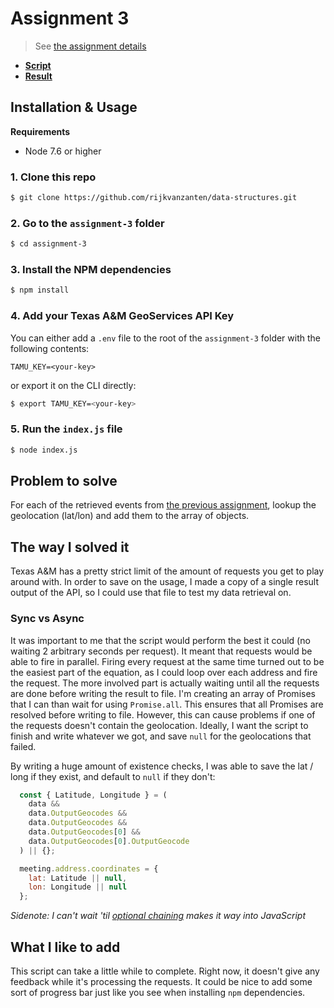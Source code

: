 # Assignment 3

> See [the assignment details](https://github.com/visualizedata/data-structures/blob/master/assignments/weekly_assignment_03.md)

* [**Script**](https://github.com/rijkvanzanten/data-structures/blob/master/assignment-3/index.js)
* [**Result**](https://github.com/rijkvanzanten/data-structures/blob/master/assignment-3/output.json)

## Installation & Usage

**Requirements**  
* Node 7.6 or higher

### 1. Clone this repo

```bash
$ git clone https://github.com/rijkvanzanten/data-structures.git
```

### 2. Go to the `assignment-3` folder

```bash
$ cd assignment-3
```

### 3. Install the NPM dependencies

```bash
$ npm install
```

### 4. Add your Texas A&M GeoServices API Key

You can either add a `.env` file to the root of the `assignment-3` folder with the following contents:

```
TAMU_KEY=<your-key>
```

or export it on the CLI directly:

```bash
$ export TAMU_KEY=<your-key>
```

### 5. Run the `index.js` file

```bash
$ node index.js
```

## Problem to solve

For each of the retrieved events from [the previous assignment](../assignment-2), lookup the geolocation (lat/lon) and add them to the array of objects.

## The way I solved it

Texas A&M has a pretty strict limit of the amount of requests you get to play around with. In order to save on the usage, I made a copy of a single result output of the API, so I could use that file to test my data retrieval on.

### Sync vs Async

It was important to me that the script would perform the best it could (no waiting 2 arbitrary seconds per request). It meant that requests would be able to fire in parallel. Firing every request at the same time turned out to be the easiest part of the equation, as I could loop over each address and fire the request. The more involved part is actually waiting until all the requests are done before writing the result to file. I'm creating an array of Promises that I can than wait for using `Promise.all`. This ensures that all Promises are resolved before writing to file. However, this can cause problems if one of the requests doesn't contain the geolocation. Ideally, I want the script to finish and write whatever we got, and save `null` for the geolocations that failed.

By writing a huge amount of existence checks, I was able to save the lat / long if they exist, and default to `null` if they don't:

```js
  const { Latitude, Longitude } = (
    data &&
    data.OutputGeocodes &&
    data.OutputGeocodes &&
    data.OutputGeocodes[0] &&
    data.OutputGeocodes[0].OutputGeocode
  ) || {};

  meeting.address.coordinates = {
    lat: Latitude || null,
    lon: Longitude || null
  };
```

_Sidenote: I can't wait 'til [optional chaining](https://github.com/tc39/proposal-optional-chaining) makes it way into JavaScript_

## What I like to add

This script can take a little while to complete. Right now, it doesn't give any feedback while it's processing the requests. It could be nice to add some sort of progress bar just like you see when installing `npm` dependencies.
